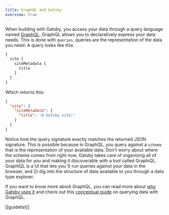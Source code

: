 ```yaml
---
title: GraphQL and Gatsby
overview: true
---
```


When building with Gatsby, you access your data through a query language named [GraphQL](http://graphql.org/). GraphQL allows you to declaratively express your data needs. This is done with `queries`, queries are the representation of the data you need. A query looks like this:

```graphql
{
  site {
    siteMetadata {
      title
    }
  }
}
```

Which returns this:

```json
{
  "site": {
    "siteMetadata": {
      "title": "A Gatsby site!"
    }
  }
}
```

Notice how the query signature exactly matches the returned JSON signature. This is possible because in GraphQL, you query against a `schema` that is the representation of your available data. Don't worry about where the schema comes from right now, Gatsby takes care of organizing all of your data for you and making it discoverable with a tool called GraphiQL. GraphiQL is a UI that lets you 1) run queries against your data in the browser, and 2) dig into the structure of data available to you through a data type explorer.

If you want to know more about GraphQL, you can read more about [why Gatsby uses it](/docs/why-gatsby-uses-graphql/) and check out this [conceptual guide](/docs/querying-with-graphql/) on querying data with GraphQL.

[[guidelist]]

